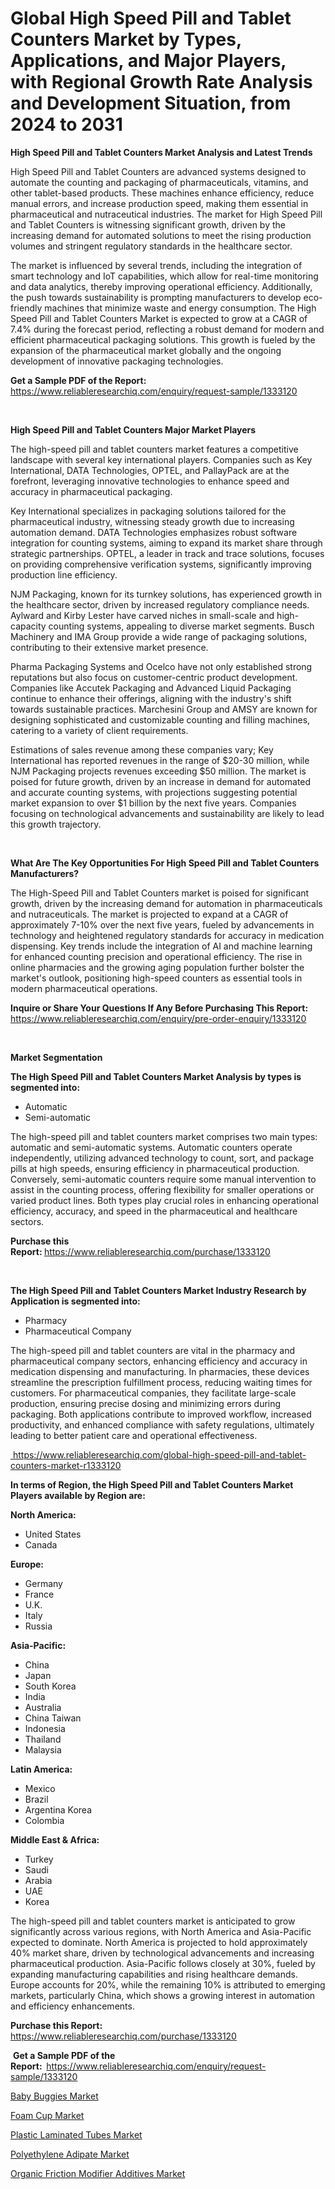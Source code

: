 <p><h1>Global High Speed Pill and Tablet Counters Market by Types, Applications, and Major Players, with Regional Growth Rate Analysis and Development Situation, from 2024 to 2031</h1></p><p><strong>High Speed Pill and Tablet Counters Market Analysis and Latest Trends</strong></p>
<p><p>High Speed Pill and Tablet Counters are advanced systems designed to automate the counting and packaging of pharmaceuticals, vitamins, and other tablet-based products. These machines enhance efficiency, reduce manual errors, and increase production speed, making them essential in pharmaceutical and nutraceutical industries. The market for High Speed Pill and Tablet Counters is witnessing significant growth, driven by the increasing demand for automated solutions to meet the rising production volumes and stringent regulatory standards in the healthcare sector.</p><p>The market is influenced by several trends, including the integration of smart technology and IoT capabilities, which allow for real-time monitoring and data analytics, thereby improving operational efficiency. Additionally, the push towards sustainability is prompting manufacturers to develop eco-friendly machines that minimize waste and energy consumption. The High Speed Pill and Tablet Counters Market is expected to grow at a CAGR of 7.4% during the forecast period, reflecting a robust demand for modern and efficient pharmaceutical packaging solutions. This growth is fueled by the expansion of the pharmaceutical market globally and the ongoing development of innovative packaging technologies.</p></p>
<p><strong>Get a Sample PDF of the Report:&nbsp;</strong> <a href="https://www.reliableresearchiq.com/enquiry/request-sample/1333120?utm_campaign=1123&utm_medium=2&utm_source=Github&utm_content=ia&utm_term=11122024&utm_id=high-speed-pill-and-tablet-counters">https://www.reliableresearchiq.com/enquiry/request-sample/1333120</a></p>
<p>&nbsp;</p>
<p><strong>High Speed Pill and Tablet Counters Major Market Players</strong></p>
<p><p>The high-speed pill and tablet counters market features a competitive landscape with several key international players. Companies such as Key International, DATA Technologies, OPTEL, and PallayPack are at the forefront, leveraging innovative technologies to enhance speed and accuracy in pharmaceutical packaging.</p><p>Key International specializes in packaging solutions tailored for the pharmaceutical industry, witnessing steady growth due to increasing automation demand. DATA Technologies emphasizes robust software integration for counting systems, aiming to expand its market share through strategic partnerships. OPTEL, a leader in track and trace solutions, focuses on providing comprehensive verification systems, significantly improving production line efficiency.</p><p>NJM Packaging, known for its turnkey solutions, has experienced growth in the healthcare sector, driven by increased regulatory compliance needs. Aylward and Kirby Lester have carved niches in small-scale and high-capacity counting systems, appealing to diverse market segments. Busch Machinery and IMA Group provide a wide range of packaging solutions, contributing to their extensive market presence.</p><p>Pharma Packaging Systems and Ocelco have not only established strong reputations but also focus on customer-centric product development. Companies like Accutek Packaging and Advanced Liquid Packaging continue to enhance their offerings, aligning with the industry's shift towards sustainable practices. Marchesini Group and AMSY are known for designing sophisticated and customizable counting and filling machines, catering to a variety of client requirements.</p><p>Estimations of sales revenue among these companies vary; Key International has reported revenues in the range of $20-30 million, while NJM Packaging projects revenues exceeding $50 million. The market is poised for future growth, driven by an increase in demand for automated and accurate counting systems, with projections suggesting potential market expansion to over $1 billion by the next five years. Companies focusing on technological advancements and sustainability are likely to lead this growth trajectory.</p></p>
<p>&nbsp;</p>
<p><strong>What Are The Key Opportunities For High Speed Pill and Tablet Counters Manufacturers?</strong></p>
<p><p>The High-Speed Pill and Tablet Counters market is poised for significant growth, driven by the increasing demand for automation in pharmaceuticals and nutraceuticals. The market is projected to expand at a CAGR of approximately 7-10% over the next five years, fueled by advancements in technology and heightened regulatory standards for accuracy in medication dispensing. Key trends include the integration of AI and machine learning for enhanced counting precision and operational efficiency. The rise in online pharmacies and the growing aging population further bolster the market's outlook, positioning high-speed counters as essential tools in modern pharmaceutical operations.</p></p>
<p><strong>Inquire or Share Your Questions If Any Before Purchasing This Report:</strong> <a href="https://www.reliableresearchiq.com/enquiry/pre-order-enquiry/1333120?utm_campaign=1123&utm_medium=2&utm_source=Github&utm_content=ia&utm_term=11122024&utm_id=high-speed-pill-and-tablet-counters">https://www.reliableresearchiq.com/enquiry/pre-order-enquiry/1333120</a></p>
<p>&nbsp;</p>
<p><strong>Market Segmentation</strong></p>
<p><strong>The High Speed Pill and Tablet Counters Market Analysis by types is segmented into:</strong></p>
<p><ul><li>Automatic</li><li>Semi-automatic</li></ul></p>
<p><p>The high-speed pill and tablet counters market comprises two main types: automatic and semi-automatic systems. Automatic counters operate independently, utilizing advanced technology to count, sort, and package pills at high speeds, ensuring efficiency in pharmaceutical production. Conversely, semi-automatic counters require some manual intervention to assist in the counting process, offering flexibility for smaller operations or varied product lines. Both types play crucial roles in enhancing operational efficiency, accuracy, and speed in the pharmaceutical and healthcare sectors.</p></p>
<p><strong>Purchase this Report:&nbsp;</strong><a href="https://www.reliableresearchiq.com/purchase/1333120?utm_campaign=1123&utm_medium=2&utm_source=Github&utm_content=ia&utm_term=11122024&utm_id=high-speed-pill-and-tablet-counters">https://www.reliableresearchiq.com/purchase/1333120</a></p>
<p>&nbsp;</p>
<p><strong>The High Speed Pill and Tablet Counters Market Industry Research by Application is segmented into:</strong></p>
<p><ul><li>Pharmacy</li><li>Pharmaceutical Company</li></ul></p>
<p><p>The high-speed pill and tablet counters are vital in the pharmacy and pharmaceutical company sectors, enhancing efficiency and accuracy in medication dispensing and manufacturing. In pharmacies, these devices streamline the prescription fulfillment process, reducing waiting times for customers. For pharmaceutical companies, they facilitate large-scale production, ensuring precise dosing and minimizing errors during packaging. Both applications contribute to improved workflow, increased productivity, and enhanced compliance with safety regulations, ultimately leading to better patient care and operational effectiveness.</p></p>
<p><a href="https://www.reliableresearchiq.com/global-high-speed-pill-and-tablet-counters-market-r1333120?utm_campaign=1123&utm_medium=2&utm_source=Github&utm_content=ia&utm_term=11122024&utm_id=high-speed-pill-and-tablet-counters">&nbsp;https://www.reliableresearchiq.com/global-high-speed-pill-and-tablet-counters-market-r1333120</a></p>
<p><strong>In terms of Region, the High Speed Pill and Tablet Counters Market Players available by Region are:</strong></p>
<p>
    <p> <strong> North America: </strong>
        <ul>
            <li>United States</li>
            <li>Canada</li>
        </ul>
        </p> 
    <p> <strong> Europe: </strong>
        <ul>
            <li>Germany</li>
            <li>France</li>
            <li>U.K.</li>
            <li>Italy</li>
            <li>Russia</li>
        </ul>
        </p> 
    <p> <strong> Asia-Pacific: </strong>
        <ul>
            <li>China</li>
            <li>Japan</li>
            <li>South Korea</li>
            <li>India</li>
            <li>Australia</li>
            <li>China Taiwan</li>
            <li>Indonesia</li>
            <li>Thailand</li>
            <li>Malaysia</li>
        </ul>
        </p> 
    <p> <strong> Latin America: </strong>
        <ul>
            <li>Mexico</li>
            <li>Brazil</li>
            <li>Argentina Korea</li>
            <li>Colombia</li>
        </ul>
        </p> 
    <p> <strong> Middle East & Africa: </strong>
        <ul>
            <li>Turkey</li>
            <li>Saudi</li>
            <li>Arabia</li>
            <li>UAE</li>
            <li>Korea</li>
        </ul>
    </p>
    </p>
<p><p>The high-speed pill and tablet counters market is anticipated to grow significantly across various regions, with North America and Asia-Pacific expected to dominate. North America is projected to hold approximately 40% market share, driven by technological advancements and increasing pharmaceutical production. Asia-Pacific follows closely at 30%, fueled by expanding manufacturing capabilities and rising healthcare demands. Europe accounts for 20%, while the remaining 10% is attributed to emerging markets, particularly China, which shows a growing interest in automation and efficiency enhancements.</p></p>
<p><strong>Purchase this Report: </strong><a href="https://www.reliableresearchiq.com/purchase/1333120?utm_campaign=1123&utm_medium=2&utm_source=Github&utm_content=ia&utm_term=11122024&utm_id=high-speed-pill-and-tablet-counters">https://www.reliableresearchiq.com/purchase/1333120</a></p>
<p>&nbsp;<strong>Get a Sample PDF of the Report:&nbsp;&nbsp;</strong><a href="https://www.reliableresearchiq.com/enquiry/request-sample/1333120?utm_campaign=1123&utm_medium=2&utm_source=Github&utm_content=ia&utm_term=11122024&utm_id=high-speed-pill-and-tablet-counters">https://www.reliableresearchiq.com/enquiry/request-sample/1333120</a></p>
<p><strong></strong></p>
<p><p><a href="https://github.com/dierdrecrichton210/Market-Research-Report-List-1/blob/main/baby-buggies-market.md?utm_campaign=1123&utm_medium=2&utm_source=Github&utm_content=ia&utm_term=11122024&utm_id=high-speed-pill-and-tablet-counters">Baby Buggies Market</a></p><p><a href="https://www.linkedin.com/pulse/global-overview-foam-cup-market-revenue-share-player-sales-ekj6e?utm_campaign=1123&utm_medium=2&utm_source=Github&utm_content=ia&utm_term=11122024&utm_id=high-speed-pill-and-tablet-counters">Foam Cup Market</a></p><p><a href="https://www.linkedin.com/pulse/p-factrackr-ho6he?utm_campaign=1123&utm_medium=2&utm_source=Github&utm_content=ia&utm_term=11122024&utm_id=high-speed-pill-and-tablet-counters">Plastic Laminated Tubes Market</a></p><p><a href="https://www.linkedin.com/pulse/c-hannibex-sqmmf?utm_campaign=1123&utm_medium=2&utm_source=Github&utm_content=ia&utm_term=11122024&utm_id=high-speed-pill-and-tablet-counters">Polyethylene Adipate Market</a></p><p><a href="https://www.linkedin.com/pulse/p-factrackr-ho6he?utm_campaign=1123&utm_medium=2&utm_source=Github&utm_content=ia&utm_term=11122024&utm_id=high-speed-pill-and-tablet-counters">Organic Friction Modifier Additives Market</a></p></p>